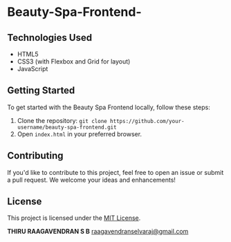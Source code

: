 # Beauty-Spa-Frontend-
## Technologies Used

- HTML5
- CSS3 (with Flexbox and Grid for layout)
- JavaScript

## Getting Started

To get started with the Beauty Spa Frontend locally, follow these steps:
1. Clone the repository: `git clone https://github.com/your-username/beauty-spa-frontend.git`
2. Open `index.html` in your preferred browser.
   
## Contributing

If you'd like to contribute to this project, feel free to open an issue or submit a pull request. We welcome your ideas and enhancements!

## License

This project is licensed under the [MIT License](LICENSE).


**THIRU RAAGAVENDRAN S B**
raagavendranselvaraj@gmail.com
